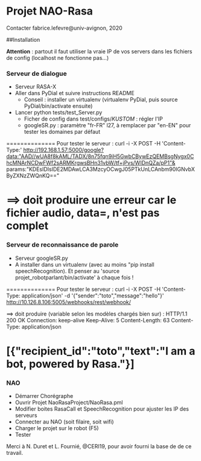 # Projet NAO-Rasa
Contacter fabrice.lefevre@univ-avignon, 2020

##Installation

**Attention** : partout il faut utiliser la vraie IP de vos servers dans les fichiers de config (localhost ne fonctionne pas...)

### Serveur de dialogue
- Serveur RASA-X
- Aller dans PyDial et suivre instructions README
	* Conseil : installer un virtualenv (virtualenv PyDial, puis source PyDial/bin/activate ensuite)
- Lancer python tests/test_Server.py
	* Ficher de config dans test/configs/*KUSTOM* : régler l'IP
	* googleSR.py : paramètre "fr-FR" l27, à remplacer par "en-EN" pour tester les domaines par défaut

==============
Pour tester le serveur :
curl -i -X POST -H 'Content-Type:' http://192.168.1.57:5000/google?data:"AAD//wUA8f8kAML/TADX/8n75fqn9iH5GwbCBywEzQEMBsgNygx0ChcMNArNCDwFWf2sARMKrgwsBHn31vbW/tf+jPvs/WIDnQZa/pP1"& params:"KDEsIDIsIDE2MDAwLCA3MzcyOCwgJ05PTkUnLCAnbm90IGNvbXByZXNzZWQnKQ=="

==> doit produire une erreur car le fichier audio, data=, n'est pas complet
==============

### Serveur de reconnaissance de parole
- Serveur googleSR.py
- A installer dans un virtualenv (avec au moins "pip install speechRecognition). Et penser au 'source projet_robotparlant/bin/activate' à chaque fois !

==============
Pour tester le serveur :
curl -i -X POST -H 'Content-Type: application/json' -d '{"sender":"toto","message":"hello"}' http://10.126.8.106:5005/webhooks/rest/webhook/

==> doit produire (variable selon les modèles chargés bien sur) :
HTTP/1.1 200 OK
Connection: keep-alive
Keep-Alive: 5
Content-Length: 63
Content-Type: application/json

[{"recipient_id":"toto","text":"I am a bot, powered by Rasa."}]
==============

### NAO
- Démarrer Chorégraphe
- Ouvrir Projet NaoRasaProject/NaoRasa.pml
- Modifier boites RasaCall et SpeechRecognition pour ajuster les IP des serveurs
- Connecter au NAO (soit filaire, soit wifi)
- Charger le projet sur le robot (F5)
- Tester

Merci à N. Duret et L. Fournié, @CERI19, pour avoir fourni la base de de ce travail.
